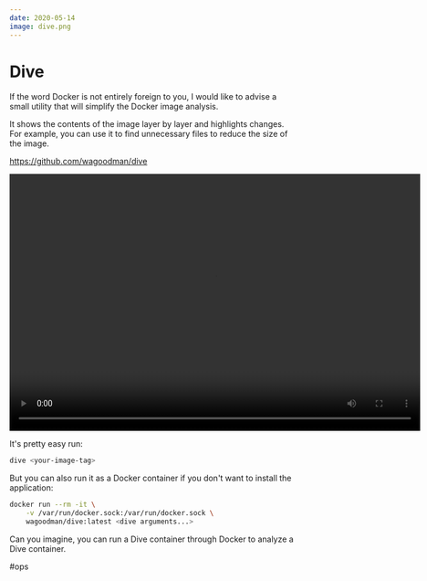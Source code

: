 ```yaml
---
date: 2020-05-14
image: dive.png
---
```


# Dive

If the word Docker is not entirely foreign to you,
I would like to advise a small utility that will simplify the Docker image analysis.

It shows the contents of the image layer by layer and highlights changes.
For example, you can use it to find unnecessary files to reduce the size of the image.

https://github.com/wagoodman/dive

<video width="720" height="450" controls>
  <source src="dive.mp4" type="video/mp4">
</video>

It's pretty easy run:

```bash
dive <your-image-tag>
```

But you can also run it as a Docker container if you don't want to install the application:

```bash
docker run --rm -it \
    -v /var/run/docker.sock:/var/run/docker.sock \
    wagoodman/dive:latest <dive arguments...>
```

Can you imagine, you can run a Dive container through Docker to analyze a Dive container.

#ops
